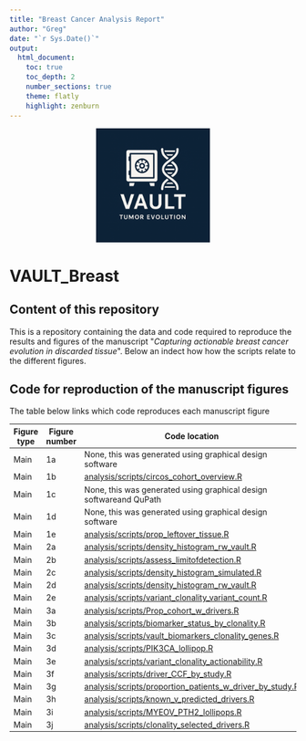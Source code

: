 ```yaml
---
title: "Breast Cancer Analysis Report"
author: "Greg"
date: "`r Sys.Date()`"
output:
  html_document:
    toc: true
    toc_depth: 2
    number_sections: true
    theme: flatly
    highlight: zenburn
---
```


<p align="center">
  <img src="assets/Logo_VAULT.png" alt="VAULT Logo" width="200"/>
</p>

# VAULT_Breast
## Content of this repository
This is a repository containing the data and code required to reproduce the results and figures of the manuscript "*Capturing actionable breast cancer evolution in discarded tissue*".
Below an indect how how the scripts relate to the different figures. 

## Code for reproduction of the manuscript figures
The table below links which code reproduces each manuscript figure

| Figure type   | Figure number  | Code location |
| ------------- | -------------- | --------------| 
| Main          | 1a              | None, this was generated using graphical design software|
| Main          | 1b              | [analysis/scripts/circos_cohort_overview.R](https://github.com/sanroman-24/tx100_rna_2024/blob/main/analysis/scripts/umap.R)|
| Main          | 1c              | None, this was generated using graphical design softwareand QuPath|
| Main          | 1d              | None, this was generated using graphical design software|
| Main          | 1e              | [analysis/scripts/prop_leftover_tissue.R](https://github.com/sanroman-24/tx100_rna_2024/blob/main/analysis/scripts/umap.R)|
| Main          | 2a              | [analysis/scripts/density_histogram_rw_vault.R](https://github.com/sanroman-24/tx100_rna_2024/blob/main/analysis/scripts/umap.R)|
| Main          | 2b              | [analysis/scripts/assess_limitofdetection.R](https://github.com/sanroman-24/tx100_rna_2024/blob/main/analysis/scripts/umap.R)|
| Main          | 2c              | [analysis/scripts/density_histogram_simulated.R](https://github.com/sanroman-24/tx100_rna_2024/blob/main/analysis/scripts/umap.R)|
| Main          | 2d              | [analysis/scripts/density_histogram_rw_vault.R](https://github.com/sanroman-24/tx100_rna_2024/blob/main/analysis/scripts/umap.R)|
| Main          | 2e              | [analysis/scripts/variant_clonality_variant_count.R](https://github.com/sanroman-24/tx100_rna_2024/blob/main/analysis/scripts/umap.R)|
| Main          | 3a              | [analysis/scripts/Prop_cohort_w_drivers.R](https://github.com/sanroman-24/tx100_rna_2024/blob/main/analysis/scripts/umap.R)|
| Main          | 3b              | [analysis/scripts/biomarker_status_by_clonality.R](https://github.com/sanroman-24/tx100_rna_2024/blob/main/analysis/scripts/umap.R)|
| Main          | 3c              | [analysis/scripts/vault_biomarkers_clonality_genes.R](https://github.com/sanroman-24/tx100_rna_2024/blob/main/analysis/scripts/umap.R)|
| Main          | 3d              | [analysis/scripts/PIK3CA_lollipop.R](https://github.com/sanroman-24/tx100_rna_2024/blob/main/analysis/scripts/umap.R)|
| Main          | 3e              | [analysis/scripts/variant_clonality_actionability.R](https://github.com/sanroman-24/tx100_rna_2024/blob/main/analysis/scripts/umap.R)|
| Main          | 3f              | [analysis/scripts/driver_CCF_by_study.R](https://github.com/sanroman-24/tx100_rna_2024/blob/main/analysis/scripts/umap.R)|
| Main          | 3g              | [analysis/scripts/proportion_patients_w_driver_by_study.R](https://github.com/sanroman-24/tx100_rna_2024/blob/main/analysis/scripts/umap.R)|
| Main          | 3h              | [analysis/scripts/known_v_predicted_drivers.R](https://github.com/sanroman-24/tx100_rna_2024/blob/main/analysis/scripts/umap.R)|
| Main          | 3i              | [analysis/scripts/MYEOV_PTH2_lollipops.R](https://github.com/sanroman-24/tx100_rna_2024/blob/main/analysis/scripts/umap.R)|
| Main          | 3j              | [analysis/scripts/clonality_selected_drivers.R](https://github.com/sanroman-24/tx100_rna_2024/blob/main/analysis/scripts/umap.R)|




